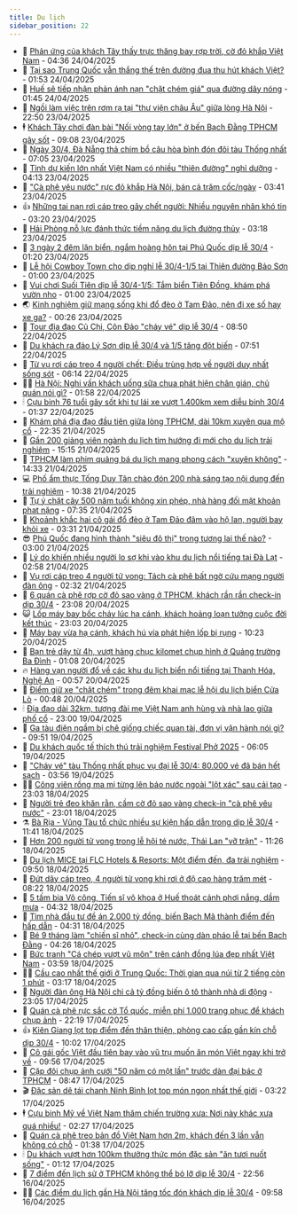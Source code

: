 ```yaml
---
title: Du lịch
sidebar_position: 22
---
```


<!-- dantri-du-lich:START -->
- 🥰 [Phản ứng của khách Tây thấy trực thăng bay rợp trời, cờ đỏ khắp Việt Nam](https://dantri.com.vn/du-lich/phan-ung-cua-khach-tay-thay-truc-thang-bay-rop-troi-co-do-khap-viet-nam-20250424100931133.htm) - 04:36 24/04/2025
- 🥰 [Tại sao Trung Quốc vẫn thắng thế trên đường đua thu hút khách Việt?](https://dantri.com.vn/du-lich/tai-sao-trung-quoc-van-thang-the-tren-duong-dua-thu-hut-khach-viet-20250423214032590.htm) - 01:53 24/04/2025
- 🐻 [Huế sẽ tiếp nhận phản ánh nạn &quot;chặt chém giá&quot; qua đường dây nóng](https://dantri.com.vn/du-lich/hue-se-tiep-nhan-phan-anh-nan-chat-chem-gia-qua-duong-day-nong-20250424083029866.htm) - 01:45 24/04/2025
- 🤩 [Ngồi làm việc trên rơm rạ tại &quot;thư viện châu Âu&quot; giữa lòng Hà Nội](https://dantri.com.vn/du-lich/ngoi-lam-viec-tren-rom-ra-tai-thu-vien-chau-au-giua-long-ha-noi-20250403003223410.htm) - 22:50 23/04/2025
- 🕴 [Khách Tây chơi đàn bài &quot;Nối vòng tay lớn&quot; ở bến Bạch Đằng TPHCM gây sốt](https://dantri.com.vn/du-lich/khach-tay-choi-dan-bai-noi-vong-tay-lon-o-ben-bach-dang-tphcm-gay-sot-20250423151245597.htm) - 09:08 23/04/2025
- 🤩 [Ngày 30/4, Đà Nẵng thả chim bồ câu hòa bình đón đôi tàu Thống nhất](https://dantri.com.vn/du-lich/ngay-304-da-nang-tha-chim-bo-cau-hoa-binh-don-doi-tau-thong-nhat-20250423135832626.htm) - 07:05 23/04/2025
- 🤠 [Tỉnh dự kiến lớn nhất Việt Nam có nhiều &quot;thiên đường&quot; nghỉ dưỡng](https://dantri.com.vn/du-lich/tinh-du-kien-lon-nhat-viet-nam-co-nhieu-thien-duong-nghi-duong-20250423090648947.htm) - 04:13 23/04/2025
- 💪 [&quot;Cà phê yêu nước&quot; rực đỏ khắp Hà Nội, bán cả trăm cốc/ngày](https://dantri.com.vn/du-lich/ca-phe-yeu-nuoc-ruc-do-khap-ha-noi-ban-ca-tram-cocngay-20250422164002718.htm) - 03:41 23/04/2025
- 👍 [Những tai nạn rơi cáp treo gây chết người: Nhiều nguyên nhân khó tin](https://dantri.com.vn/du-lich/nhung-tai-nan-roi-cap-treo-gay-chet-nguoi-nhieu-nguyen-nhan-kho-tin-20250423093936651.htm) - 03:20 23/04/2025
- 🚦 [Hải Phòng nỗ lực đánh thức tiềm năng du lịch đường thủy](https://dantri.com.vn/du-lich/hai-phong-no-luc-danh-thuc-tiem-nang-du-lich-duong-thuy-20250423042844791.htm) - 03:18 23/04/2025
- 💪 [3 ngày 2 đêm lặn biển, ngắm hoàng hôn tại Phú Quốc dịp lễ 30/4](https://dantri.com.vn/du-lich/3-ngay-2-dem-lan-bien-ngam-hoang-hon-tai-phu-quoc-dip-le-304-20250422171912202.htm) - 01:20 23/04/2025
- 💃 [Lễ hội Cowboy Town cho dịp nghỉ lễ 30/4-1/5 tại Thiên đường Bảo Sơn](https://dantri.com.vn/du-lich/le-hoi-cowboy-town-cho-dip-nghi-le-304-15-tai-thien-duong-bao-son-20250422121035715.htm) - 01:00 23/04/2025
- 👺 [Vui chơi Suối Tiên dịp lễ 30/4-1/5: Tắm biển Tiên Đồng, khám phá vườn nho](https://dantri.com.vn/du-lich/vui-choi-suoi-tien-dip-le-304-15-tam-bien-tien-dong-kham-pha-vuon-nho-20250422115012536.htm) - 01:00 23/04/2025
- 🌏 [Kinh nghiệm giữ mạng sống khi đổ đèo ở Tam Đảo, nên đi xe số hay xe ga?](https://dantri.com.vn/du-lich/kinh-nghiem-giu-mang-song-khi-do-deo-o-tam-dao-nen-di-xe-so-hay-xe-ga-20250422122958567.htm) - 00:26 23/04/2025
- 🎡 [Tour địa đạo Củ Chi, Côn Đảo &quot;cháy vé&quot; dịp lễ 30/4](https://dantri.com.vn/du-lich/tour-dia-dao-cu-chi-con-dao-chay-ve-dip-le-304-20250422152554300.htm) - 08:50 22/04/2025
- 🧰 [Du khách ra đảo Lý Sơn dịp lễ 30/4 và 1/5 tăng đột biến](https://dantri.com.vn/du-lich/du-khach-ra-dao-ly-son-dip-le-304-va-15-tang-dot-bien-20250422082216761.htm) - 07:51 22/04/2025
- 💂 [Từ vụ rơi cáp treo 4 người chết: Điều trùng hợp về người duy nhất sống sót](https://dantri.com.vn/du-lich/tu-vu-roi-cap-treo-4-nguoi-chet-dieu-trung-hop-ve-nguoi-duy-nhat-song-sot-20250421232238776.htm) - 06:14 22/04/2025
- 🧑‍🏫 [Hà Nội: Nghi vấn khách uống sữa chua phát hiện chân gián, chủ quán nói gì?](https://dantri.com.vn/du-lich/ha-noi-nghi-van-khach-uong-sua-chua-phat-hien-chan-gian-chu-quan-noi-gi-20250421222141269.htm) - 01:58 22/04/2025
- 🕯 [Cựu binh 76 tuổi gây sốt khi tự lái xe vượt 1.400km xem diễu binh 30/4](https://dantri.com.vn/du-lich/cuu-binh-76-tuoi-gay-sot-khi-tu-lai-xe-vuot-1400km-xem-dieu-binh-304-20250421181634722.htm) - 01:37 22/04/2025
- 👀 [Khám phá địa đạo đầu tiên giữa lòng TPHCM, dài 10km xuyên qua mộ cổ](https://dantri.com.vn/du-lich/kham-pha-dia-dao-dau-tien-giua-long-tphcm-dai-10km-xuyen-qua-mo-co-20250421204330397.htm) - 22:35 21/04/2025
- 🎉 [Gần 200 giảng viên ngành du lịch tìm hướng đi mới cho du lịch trải nghiệm](https://dantri.com.vn/du-lich/gan-200-giang-vien-nganh-du-lich-tim-huong-di-moi-cho-du-lich-trai-nghiem-20250421090452936.htm) - 15:15 21/04/2025
- 🌊 [TPHCM làm phim quảng bá du lịch mang phong cách &quot;xuyên không&quot;](https://dantri.com.vn/du-lich/tphcm-lam-phim-quang-ba-du-lich-mang-phong-cach-xuyen-khong-20250421180229243.htm) - 14:33 21/04/2025
- 💻 [Phố ẩm thực Tống Duy Tân chào đón 200 nhà sáng tạo nội dung đến trải nghiệm](https://dantri.com.vn/du-lich/pho-am-thuc-tong-duy-tan-chao-don-200-nha-sang-tao-noi-dung-den-trai-nghiem-20250421160822149.htm) - 10:38 21/04/2025
- 💪 [Tự ý chặt cây 500 năm tuổi không xin phép, nhà hàng đối mặt khoản phạt nặng](https://dantri.com.vn/du-lich/tu-y-chat-cay-500-nam-tuoi-khong-xin-phep-nha-hang-doi-mat-khoan-phat-nang-20250420064457019.htm) - 07:35 21/04/2025
- 👺 [Khoảnh khắc hai cô gái đổ đèo ở Tam Đảo đâm vào hộ lan, người bay khỏi xe](https://dantri.com.vn/du-lich/khoanh-khac-hai-co-gai-do-deo-o-tam-dao-dam-vao-ho-lan-nguoi-bay-khoi-xe-20250421102253694.htm) - 03:31 21/04/2025
- 😎 [Phú Quốc đang hình thành &quot;siêu đô thị&quot; trong tương lai thế nào?](https://dantri.com.vn/du-lich/phu-quoc-dang-hinh-thanh-sieu-do-thi-trong-tuong-lai-the-nao-20250421093947568.htm) - 03:00 21/04/2025
- 🌋 [Lý do khiến nhiều người lo sợ khi vào khu du lịch nổi tiếng tại Đà Lạt](https://dantri.com.vn/du-lich/ly-do-khien-nhieu-nguoi-lo-so-khi-vao-khu-du-lich-noi-tieng-tai-da-lat-20250419092749782.htm) - 02:58 21/04/2025
- 🌝 [Vụ rơi cáp treo 4 người tử vong: Tách cà phê bất ngờ cứu mạng người đàn ông](https://dantri.com.vn/du-lich/vu-roi-cap-treo-4-nguoi-tu-vong-tach-ca-phe-bat-ngo-cuu-mang-nguoi-dan-ong-20250420182552968.htm) - 02:32 21/04/2025
- 🧠 [6 quán cà phê rợp cờ đỏ sao vàng ở TPHCM, khách rần rần check-in dịp 30/4](https://dantri.com.vn/du-lich/6-quan-ca-phe-rop-co-do-sao-vang-o-tphcm-khach-ran-ran-check-in-dip-304-20250420011739930.htm) - 23:08 20/04/2025
- 😺 [Lốp máy bay bốc cháy lúc hạ cánh, khách hoảng loạn tưởng cuộc đời kết thúc](https://dantri.com.vn/du-lich/lop-may-bay-boc-chay-luc-ha-canh-khach-hoang-loan-tuong-cuoc-doi-ket-thuc-20250420142654717.htm) - 23:03 20/04/2025
- 💂 [Máy bay vừa hạ cánh, khách hú vía phát hiện lốp bị rụng](https://dantri.com.vn/du-lich/may-bay-vua-ha-canh-khach-hu-via-phat-hien-lop-bi-rung-20250420091500575.htm) - 10:23 20/04/2025
- 🌮 [Bạn trẻ dậy từ 4h, vượt hàng chục kilomet chụp hình ở Quảng trường Ba Đình](https://dantri.com.vn/du-lich/ban-tre-day-tu-4h-vuot-hang-chuc-kilomet-chup-hinh-o-quang-truong-ba-dinh-20250419151315716.htm) - 01:08 20/04/2025
- 🔥 [Hàng vạn người đổ về các khu du lịch biển nổi tiếng tại Thanh Hóa, Nghệ An](https://dantri.com.vn/du-lich/hang-van-nguoi-do-ve-cac-khu-du-lich-bien-noi-tieng-tai-thanh-hoa-nghe-an-20250419233445268.htm) - 00:57 20/04/2025
- 🦏 [Điểm giữ xe &quot;chặt chém&quot; trong đêm khai mạc lễ hội du lịch biển Cửa Lò](https://dantri.com.vn/du-lich/diem-giu-xe-chat-chem-trong-dem-khai-mac-le-hoi-du-lich-bien-cua-lo-20250419231112881.htm) - 00:48 20/04/2025
- 🕯 [Địa đạo dài 32km, tượng đài mẹ Việt Nam anh hùng và nhà lao giữa phố cổ](https://dantri.com.vn/du-lich/dia-dao-dai-32km-tuong-dai-me-viet-nam-anh-hung-va-nha-lao-giua-pho-co-20250419111735001.htm) - 23:00 19/04/2025
- 🐻 [Ga tàu điện ngầm bị chê giống chiếc quan tài, đơn vị vận hành nói gì?](https://dantri.com.vn/du-lich/ga-tau-dien-ngam-bi-che-giong-chiec-quan-tai-don-vi-van-hanh-noi-gi-20250419131537732.htm) - 09:51 19/04/2025
- 🥸 [Du khách quốc tế thích thú trải nghiệm Festival Phở 2025](https://dantri.com.vn/du-lich/du-khach-quoc-te-thich-thu-trai-nghiem-festival-pho-2025-20250419083646528.htm) - 06:05 19/04/2025
- 💂 [&quot;Cháy vé&quot; tàu Thống nhất phục vụ đại lễ 30/4: 80.000 vé đã bán hết sạch](https://dantri.com.vn/du-lich/chay-ve-tau-thong-nhat-phuc-vu-dai-le-304-80000-ve-da-ban-het-sach-20250419104812234.htm) - 03:56 19/04/2025
- 🧑‍💻 [Công viên rồng ma mị từng lên báo nước ngoài &quot;lột xác&quot; sau cải tạo](https://dantri.com.vn/du-lich/cong-vien-rong-ma-mi-tung-len-bao-nuoc-ngoai-lot-xac-sau-cai-tao-20250416113018592.htm) - 23:03 18/04/2025
- 💪 [Người trẻ đeo khăn rằn, cầm cờ đỏ sao vàng check-in &quot;cà phê yêu nước&quot;](https://dantri.com.vn/du-lich/nguoi-tre-deo-khan-ran-cam-co-do-sao-vang-check-in-ca-phe-yeu-nuoc-20250418083913949.htm) - 23:01 18/04/2025
- ⚗️ [Bà Rịa - Vũng Tàu tổ chức nhiều sự kiện hấp dẫn trong dịp lễ 30/4](https://dantri.com.vn/du-lich/ba-ria-vung-tau-to-chuc-nhieu-su-kien-hap-dan-trong-dip-le-304-20250418150049048.htm) - 11:41 18/04/2025
- 🌁 [Hơn 200 người tử vong trong lễ hội té nước, Thái Lan &quot;vỡ trận&quot;](https://dantri.com.vn/du-lich/hon-200-nguoi-tu-vong-trong-le-hoi-te-nuoc-thai-lan-vo-tran-20250418165255305.htm) - 11:26 18/04/2025
- 🧰 [Du lịch MICE tại FLC Hotels &amp; Resorts: Một điểm đến, đa trải nghiệm](https://dantri.com.vn/du-lich/du-lich-mice-tai-flc-hotels-resorts-mot-diem-den-da-trai-nghiem-20250418163409346.htm) - 09:50 18/04/2025
- 🧰 [Đứt dây cáp treo, 4 người tử vong khi rơi ở độ cao hàng trăm mét](https://dantri.com.vn/du-lich/dut-day-cap-treo-4-nguoi-tu-vong-khi-roi-o-do-cao-hang-tram-met-20250417134552680.htm) - 08:22 18/04/2025
- 🎉 [5 tấm bia Võ công, Tiến sĩ võ khoa ở Huế thoát cảnh phơi nắng, dầm mưa](https://dantri.com.vn/du-lich/5-tam-bia-vo-cong-tien-si-vo-khoa-o-hue-thoat-canh-phoi-nang-dam-mua-20250417223216184.htm) - 04:32 18/04/2025
- 🤩 [Tìm nhà đầu tư đề án 2.000 tỷ đồng, biến Bạch Mã thành điểm đến hấp dẫn](https://dantri.com.vn/du-lich/tim-nha-dau-tu-de-an-2000-ty-dong-bien-bach-ma-thanh-diem-den-hap-dan-20250418102957228.htm) - 04:31 18/04/2025
- 👺 [Bé 9 tháng làm &quot;chiến sĩ nhỏ&quot;, check-in cùng dàn pháo lễ tại bến Bạch Đằng](https://dantri.com.vn/du-lich/be-9-thang-lam-chien-si-nho-check-in-cung-dan-phao-le-tai-ben-bach-dang-20250417141043955.htm) - 04:26 18/04/2025
- 🧠 [Bức tranh &quot;Cá chép vượt vũ môn&quot; trên cánh đồng lúa đẹp nhất Việt Nam](https://dantri.com.vn/du-lich/buc-tranh-ca-chep-vuot-vu-mon-tren-canh-dong-lua-dep-nhat-viet-nam-20250418084709586.htm) - 03:59 18/04/2025
- 👨‍🏫 [Cầu cao nhất thế giới ở Trung Quốc: Thời gian qua núi từ 2 tiếng còn 1 phút](https://dantri.com.vn/du-lich/cau-cao-nhat-the-gioi-o-trung-quoc-thoi-gian-qua-nui-tu-2-tieng-con-1-phut-20250417215601112.htm) - 03:17 18/04/2025
- 🦅 [Người đàn ông Hà Nội chi cả tỷ đồng biến ô tô thành nhà di động](https://dantri.com.vn/du-lich/nguoi-dan-ong-ha-noi-chi-ca-ty-dong-bien-o-to-thanh-nha-di-dong-20250416081815365.htm) - 23:05 17/04/2025
- 🌊 [Quán cà phê rực sắc cờ Tổ quốc, miễn phí 1.000 trang phục để khách chụp ảnh](https://dantri.com.vn/du-lich/quan-ca-phe-ruc-sac-co-to-quoc-mien-phi-1000-trang-phuc-de-khach-chup-anh-20250417223143856.htm) - 22:19 17/04/2025
- 👍 [Kiên Giang lọt top điểm đến thân thiện, phòng cao cấp gần kín chỗ dịp 30/4](https://dantri.com.vn/du-lich/kien-giang-lot-top-diem-den-than-thien-phong-cao-cap-gan-kin-cho-dip-304-20250417132605010.htm) - 10:02 17/04/2025
- 🫶 [Cô gái gốc Việt đầu tiên bay vào vũ trụ muốn ăn món Việt ngay khi trở về](https://dantri.com.vn/du-lich/co-gai-goc-viet-dau-tien-bay-vao-vu-tru-muon-an-mon-viet-ngay-khi-tro-ve-20250417121549811.htm) - 09:56 17/04/2025
- 💯 [Cặp đôi chụp ảnh cưới &quot;50 năm có một lần&quot; trước dàn đại bác ở TPHCM](https://dantri.com.vn/du-lich/cap-doi-chup-anh-cuoi-50-nam-co-mot-lan-truoc-dan-dai-bac-o-tphcm-20250417125625052.htm) - 08:47 17/04/2025
- 🎬 [Đặc sản dê tái chanh Ninh Bình lọt top món ngon nhất thế giới](https://dantri.com.vn/du-lich/dac-san-de-tai-chanh-ninh-binh-lot-top-mon-ngon-nhat-the-gioi-20250417094553677.htm) - 03:22 17/04/2025
- 🕴 [Cựu binh Mỹ về Việt Nam thăm chiến trường xưa: Nơi này khác xưa quá nhiều!](https://dantri.com.vn/du-lich/cuu-binh-my-ve-viet-nam-tham-chien-truong-xua-noi-nay-khac-xua-qua-nhieu-20250416094910979.htm) - 02:27 17/04/2025
- 🦅 [Quán cà phê treo bản đồ Việt Nam hơn 2m, khách đến 3 lần vẫn không có chỗ](https://dantri.com.vn/du-lich/quan-ca-phe-treo-ban-do-viet-nam-hon-2m-khach-den-3-lan-van-khong-co-cho-20250417002232418.htm) - 01:38 17/04/2025
- 🕯 [Du khách vượt hơn 100km thưởng thức món đặc sản &quot;ăn tươi nuốt sống&quot;](https://dantri.com.vn/du-lich/du-khach-vuot-hon-100km-thuong-thuc-mon-dac-san-an-tuoi-nuot-song-20250416163604479.htm) - 01:12 17/04/2025
- 🥸 [7 điểm đến lịch sử ở TPHCM không thể bỏ lỡ dịp lễ 30/4](https://dantri.com.vn/du-lich/7-diem-den-lich-su-o-tphcm-khong-the-bo-lo-dip-le-304-20250414160816847.htm) - 22:56 16/04/2025
- 👨‍🏫 [Các điểm du lịch gần Hà Nội tăng tốc đón khách dịp lễ 30/4](https://dantri.com.vn/du-lich/cac-diem-du-lich-gan-ha-noi-tang-toc-don-khach-dip-le-304-20250416162749124.htm) - 09:58 16/04/2025<!-- dantri-du-lich:END -->
